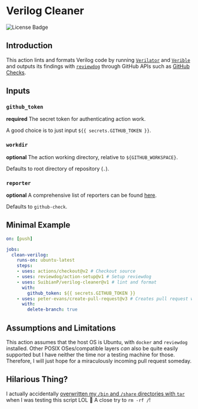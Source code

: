 # Verilog Cleaner

![License Badge](https://img.shields.io/github/license/SuibianP/verilog-cleaner)

## Introduction

This action lints and formats Verilog code by running [`Verilator`](https://www.veripool.org/wiki/verilator) and [`Verible`](https://google.github.io/verible/) and outputs its findings with [`reviewdog`](https://github.com/reviewdog/reviewdog) through GitHub APIs such as [GitHub Checks](https://docs.github.com/en/github/collaborating-with-issues-and-pull-requests/about-status-checks).

## Inputs

### `github_token`

**required** The secret token for authenticating action work.

A good choice is to just input `${{ secrets.GITHUB_TOKEN }}`.

### `workdir`

**optional** The action working directory, relative to `${GITHUB_WORKSPACE}`.

Defaults to root directory of repository (`.`).

### `reporter`

**optional** A comprehensive list of reporters can be found [here](https://github.com/reviewdog/reviewdog#reporters).

Defaults to `github-check`.

## Minimal Example

```yaml
on: [push]

jobs:
  clean-verilog:
    runs-on: ubuntu-latest
    steps:
    - uses: actions/checkout@v2 # Checkout source
    - uses: reviewdog/action-setup@v1 # Setup reviewdog
    - uses: SuibianP/verilog-cleaner@v1 # lint and format
      with:
        github_token: ${{ secrets.GITHUB_TOKEN }}
    - uses: peter-evans/create-pull-request@v3 # Creates pull request with formatting results
      with:
        delete-branch: true
```

## Assumptions and Limitations

This action assumes that the host OS is Ubuntu, with `docker` and `reviewdog` installed. Other POSIX OSes/compatible layers *can* also be quite easily supported but I have neither the time nor a testing machine for those. Therefore, I will just hope for a miraculously incoming pull request someday.

## Hilarious Thing?
I actually accidentally [overwritten my `/bin` and `/share` directories with `tar`](https://unix.stackexchange.com/q/640848/450306) when I was testing this script LOL 🤣  A close try to `rm -rf /`!
